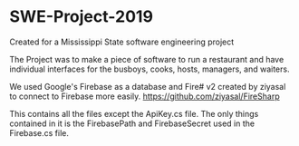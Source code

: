 # SWE-Project-2019

Created for a Mississippi State software engineering project


The Project was to make a piece of software to run a restaurant and have individual interfaces for the busboys, cooks, hosts, managers, and waiters.


We used Google's Firebase as a database and Fire# v2 created by ziyasal to connect to Firebase more easily.
https://github.com/ziyasal/FireSharp


This contains all the files except the ApiKey.cs file. The only things contained in it is the FirebasePath and FirebaseSecret used in the Firebase.cs file.
